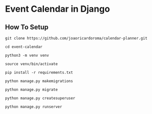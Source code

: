 # Event Calendar in Django


## How To Setup
```
git clone https://github.com/joaoricardoroma/calendar-planner.git
```
```
cd event-calendar
```
```
python3 -m venv venv
```
```
source venv/bin/activate
```
```
pip install -r requirements.txt
```
```
python manage.py makemigrations
```
```
python manage.py migrate
```
```
python manage.py createsuperuser
```
```
python manage.py runserver
```
